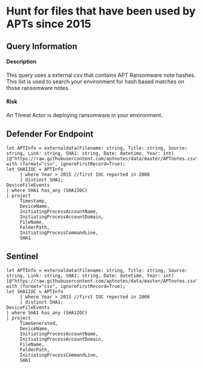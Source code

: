 # Hunt for files that have been used by APTs since 2015

## Query Information

#### Description
This query uses a external csv that contains APT Ransomware note hashes. This list is used to search your environment for hash based matches on those ransomware notes.

#### Risk
An Threat Actor is deploying ransomware in your environment.

## Defender For Endpoint

```KQL
let APTInfo = externaldata(Filename: string, Title: string, Source: string, Link: string, SHA1: string, Date: datetime, Year: int)[@"https://raw.githubusercontent.com/aptnotes/data/master/APTnotes.csv"] 
with (format="csv", ignoreFirstRecord=True);
let SHA1IOC = APTInfo
     | where Year > 2015 //first IOC reported in 2008
     | distinct SHA1;
DeviceFileEvents
| where SHA1 has_any (SHA1IOC)
| project
     Timestamp,
     DeviceName,
     InitiatingProcessAccountName,
     InitiatingProcessAccountDomain,
     FileName,
     FolderPath,
     InitiatingProcessCommandLine,
     SHA1
```
## Sentinel
```KQL
let APTInfo = externaldata(Filename: string, Title: string, Source: string, Link: string, SHA1: string, Date: datetime, Year: int)[@"https://raw.githubusercontent.com/aptnotes/data/master/APTnotes.csv"] 
with (format="csv", ignoreFirstRecord=True);
let SHA1IOC = APTInfo
     | where Year > 2015 //first IOC reported in 2008
     | distinct SHA1;
DeviceFileEvents
| where SHA1 has_any (SHA1IOC)
| project
     TimeGenerated,
     DeviceName,
     InitiatingProcessAccountName,
     InitiatingProcessAccountDomain,
     FileName,
     FolderPath,
     InitiatingProcessCommandLine,
     SHA1

```